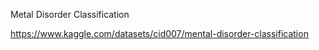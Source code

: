 Metal Disorder Classification 

https://www.kaggle.com/datasets/cid007/mental-disorder-classification
